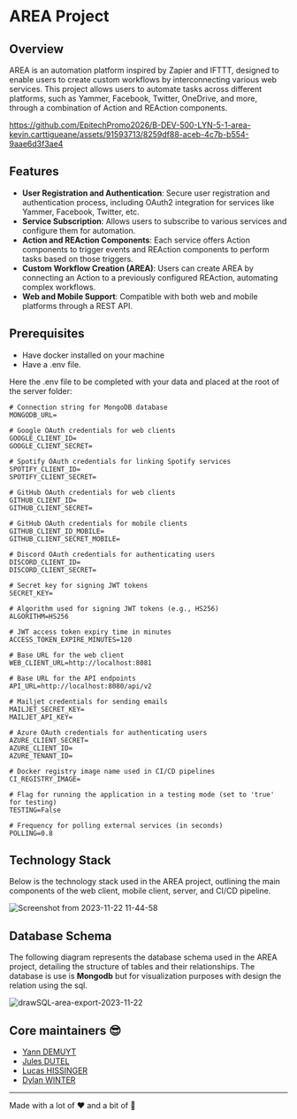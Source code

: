 # AREA Project

## Overview

AREA is an automation platform inspired by Zapier and IFTTT, designed to enable users to create custom workflows by interconnecting various web services. This project allows users to automate tasks across different platforms, such as Yammer, Facebook, Twitter, OneDrive, and more, through a combination of Action and REAction components.

https://github.com/EpitechPromo2026/B-DEV-500-LYN-5-1-area-kevin.carttigueane/assets/91593713/8259df88-aceb-4c7b-b554-9aae6d3f3ae4

## Features

- **User Registration and Authentication**: Secure user registration and authentication process, including OAuth2 integration for services like Yammer, Facebook, Twitter, etc.
- **Service Subscription**: Allows users to subscribe to various services and configure them for automation.
- **Action and REAction Components**: Each service offers Action components to trigger events and REAction components to perform tasks based on those triggers.
- **Custom Workflow Creation (AREA)**: Users can create AREA by connecting an Action to a previously configured REAction, automating complex workflows.
- **Web and Mobile Support**: Compatible with both web and mobile platforms through a REST API.

Prerequisites
-------------

* Have docker installed on your machine
* Have a .env file.

Here the .env file to be completed with your data and placed at the root of the server folder:

```.env
# Connection string for MongoDB database
MONGODB_URL=

# Google OAuth credentials for web clients
GOOGLE_CLIENT_ID=
GOOGLE_CLIENT_SECRET=

# Spotify OAuth credentials for linking Spotify services
SPOTIFY_CLIENT_ID=
SPOTIFY_CLIENT_SECRET=

# GitHub OAuth credentials for web clients
GITHUB_CLIENT_ID=
GITHUB_CLIENT_SECRET=

# GitHub OAuth credentials for mobile clients
GITHUB_CLIENT_ID_MOBILE=
GITHUB_CLIENT_SECRET_MOBILE=

# Discord OAuth credentials for authenticating users
DISCORD_CLIENT_ID=
DISCORD_CLIENT_SECRET=

# Secret key for signing JWT tokens
SECRET_KEY=

# Algorithm used for signing JWT tokens (e.g., HS256)
ALGORITHM=HS256

# JWT access token expiry time in minutes
ACCESS_TOKEN_EXPIRE_MINUTES=120

# Base URL for the web client
WEB_CLIENT_URL=http://localhost:8081

# Base URL for the API endpoints
API_URL=http://localhost:8080/api/v2

# Mailjet credentials for sending emails
MAILJET_SECRET_KEY=
MAILJET_API_KEY=

# Azure OAuth credentials for authenticating users
AZURE_CLIENT_SECRET=
AZURE_CLIENT_ID=
AZURE_TENANT_ID=

# Docker registry image name used in CI/CD pipelines
CI_REGISTRY_IMAGE=

# Flag for running the application in a testing mode (set to 'true' for testing)
TESTING=False

# Frequency for polling external services (in seconds)
POLLING=0.8
```


## Technology Stack

Below is the technology stack used in the AREA project, outlining the main components of the web client, mobile client, server, and CI/CD pipeline.

![Screenshot from 2023-11-22 11-44-58](https://github.com/EpitechPromo2026/B-DEV-500-LYN-5-1-area-kevin.carttigueane/assets/91593713/460b7772-5e55-4c6e-b604-9eccf093b1f3)

## Database Schema

The following diagram represents the database schema used in the AREA project, detailing the structure of tables and their relationships.
The database is use is **Mongodb** but for visualization purposes with design the relation using the sql.

![drawSQL-area-export-2023-11-22](https://github.com/EpitechPromo2026/B-DEV-500-LYN-5-1-area-kevin.carttigueane/assets/91593713/084b12c2-ff67-4061-b014-cb7e69d38365)


## Core maintainers :sunglasses:

- [Yann DEMUYT](https://github.com/demisIsTired)
- [Jules DUTEL](https://github.com/jvlxz)
- [Lucas HISSINGER](https://github.com/LucasHissinger)
- [Dylan WINTER](https://github.com/DylanWTR)

---

Made with a lot of :heart: and a bit of :brain:
